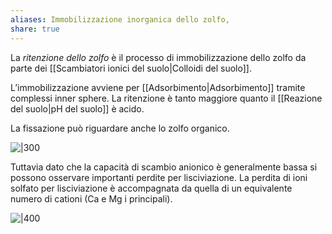 ```yaml
---
aliases: Immobilizzazione inorganica dello zolfo,
share: true
---
```

La *ritenzione dello zolfo* è il processo di immobilizzazione dello zolfo da parte dei [[Scambiatori ionici del suolo|Colloidi del suolo]].

L’immobilizzazione avviene per [[Adsorbimento|Adsorbimento]] tramite complessi inner sphere.
La ritenzione è tanto maggiore quanto il [[Reazione del suolo|pH del suolo]] è acido.

La fissazione può riguardare anche lo zolfo organico.

![|300](33bcff02531ae4d7baac5eaea1ea5b99_MD5%201.png)

Tuttavia dato che la capacità di scambio anionico è generalmente bassa si possono osservare importanti perdite per lisciviazione.
La perdita di ioni solfato per lisciviazione è accompagnata da quella di un equivalente numero di cationi (Ca e Mg i principali).

![|400](ea3d9985a6583afdc3da7b8685d3b15a_MD5%201.png)